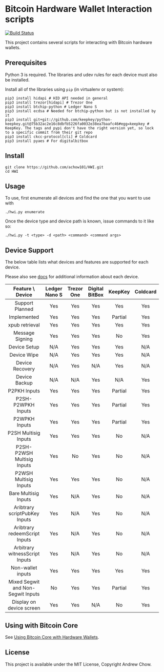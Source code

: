 # Bitcoin Hardware Wallet Interaction scripts

[![Build Status](https://travis-ci.org/achow101/HWI.svg?branch=master)](https://travis-ci.org/achow101/HWI)

This project contains several scripts for interacting with Bitcoin hardware wallets.

## Prerequisites

Python 3 is required. The libraries and udev rules for each device must also be installed.

Install all of the libraries using `pip` (in virtualenv or system):

```
pip3 install hidapi # HID API needed in general
pip3 install trezor[hidapi] # Trezor One
pip3 install btchip-python # Ledger Nano S
pip3 install ecdsa # Needed for btchip-python but is not installed by it
pip3 install git+git://github.com/keepkey/python-keepkey.git@75b32ac2e16c8dbfb5226fa0032e38ea7baafc46#egg=keepkey # KeepKey. The tags and pypi don't have the right version yet, so lock to a specific commit from their git repo
pip3 install ckcc-protocol[cli] # Coldcard
pip3 install pyaes # For digitalbitbox
```
## Install

```
git clone https://github.com/achow101/HWI.git
cd HWI
```

## Usage

To use, first enumerate all devices and find the one that you want to use with

```
./hwi.py enumerate
```

Once the device type and device path is known, issue commands to it like so:

```
./hwi.py -t <type> -d <path> <command> <command args>
```

## Device Support

The below table lists what devices and features are supported for each device.

Please also see [docs](docs/) for additional information about each device.

| Feature \ Device | Ledger Nano S | Trezor One | Digital BitBox | KeepKey | Coldcard |
|:---:|:---:|:---:|:---:|:---:|:---:|
| Support Planned | Yes | Yes | Yes | Yes | Yes |
| Implemented | Yes | Yes | Yes | Partial | Yes |
| xpub retrieval | Yes | Yes | Yes | Yes | Yes |
| Message Signing | Yes | Yes | Yes | No | Yes |
| Device Setup | N/A | Yes | Yes | Yes | N/A |
| Device Wipe | N/A | Yes | Yes | Yes | N/A |
| Device Recovery | N/A | Yes | N/A | Yes | N/A |
| Device Backup | N/A | N/A | Yes | N/A | Yes |
| P2PKH Inputs | Yes | Yes | Yes | Partial | Yes |
| P2SH-P2WPKH Inputs | Yes | Yes | Yes | Partial | Yes |
| P2WPKH Inputs | Yes | Yes | Yes | Partial | Yes |
| P2SH Multisig Inputs | Yes | Yes | Yes | No | N/A |
| P2SH-P2WSH Multisig Inputs | Yes | No | Yes | No | N/A |
| P2WSH Multisig Inputs | Yes | Yes | Yes | No | N/A |
| Bare Multisig Inputs | Yes | N/A | Yes | No | N/A |
| Aribtrary scriptPubKey Inputs | Yes | N/A | Yes | No | N/A |
| Aribtrary redeemScript Inputs | Yes | N/A | Yes | No | N/A |
| Arbitrary witnessScript Inputs | Yes | N/A | Yes | No | N/A |
| Non-wallet inputs | Yes | Yes | Yes | Yes | Yes |
| Mixed Segwit and Non-Segwit Inputs | No | Yes | Yes | Partial | Yes |
| Display on device screen | Yes | Yes | N/A | No | Yes |

## Using with Bitcoin Core

See [Using Bitcoin Core with Hardware Wallets](docs/bitcoin-core-usage.md).

## License

This project is available under the MIT License, Copyright Andrew Chow.

